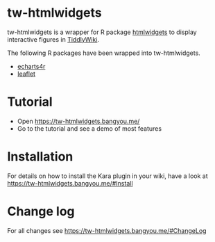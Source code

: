 # tw-htmlwidgets

tw-htmlwidgets is a wrapper for R package [htmlwidgets](https://www.htmlwidgets.org/) to display interactive figures in [TiddlyWiki](https://tiddlywiki.com/).


The following R packages have been wrapped into tw-htmlwidgets.

* [echarts4r](https://echarts4r.john-coene.com/)
* [leaflet](https://rstudio.github.io/leaflet/)

# Tutorial
* Open https://tw-htmlwidgets.bangyou.me/
* Go to the tutorial and see a demo of most features

# Installation
For details on how to install the Kara plugin in your wiki, have a look at https://tw-htmlwidgets.bangyou.me/#Install


# Change log
For all changes see  https://tw-htmlwidgets.bangyou.me/#ChangeLog
